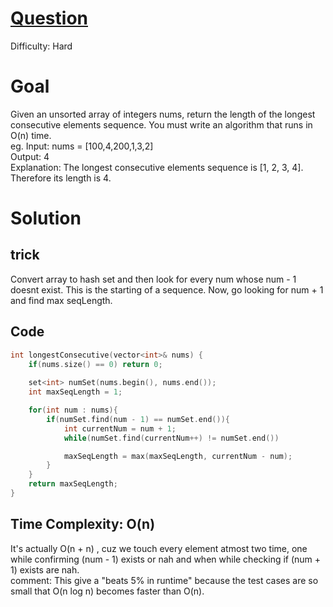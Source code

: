 # [Question](https://leetcode.com/problems/longest-consecutive-sequence/)
Difficulty: Hard
# Goal
Given an unsorted array of integers nums, return the length of the longest consecutive elements sequence.
You must write an algorithm that runs in O(n) time.  
eg. Input: nums = [100,4,200,1,3,2]  
Output: 4  
Explanation: The longest consecutive elements sequence is [1, 2, 3, 4]. Therefore its length is 4.
# Solution
## trick
Convert array to hash set and then look for every num whose num - 1 doesnt exist. This is the starting of a sequence. Now, go looking for num + 1 and find max seqLength.
## Code
```cpp
int longestConsecutive(vector<int>& nums) {
    if(nums.size() == 0) return 0;
    
    set<int> numSet(nums.begin(), nums.end());
    int maxSeqLength = 1;

    for(int num : nums){
        if(numSet.find(num - 1) == numSet.end()){
            int currentNum = num + 1;
            while(numSet.find(currentNum++) != numSet.end())

            maxSeqLength = max(maxSeqLength, currentNum - num);
        }
    }
    return maxSeqLength;
}
```
## Time Complexity: O(n)
It's actually O(n + n) , cuz we touch every element atmost two time, one while confirming (num - 1) exists or nah and when while checking if (num + 1) exists are nah.  
comment: This give a "beats 5% in runtime" because the test cases are so small that O(n log n) becomes faster than O(n).
